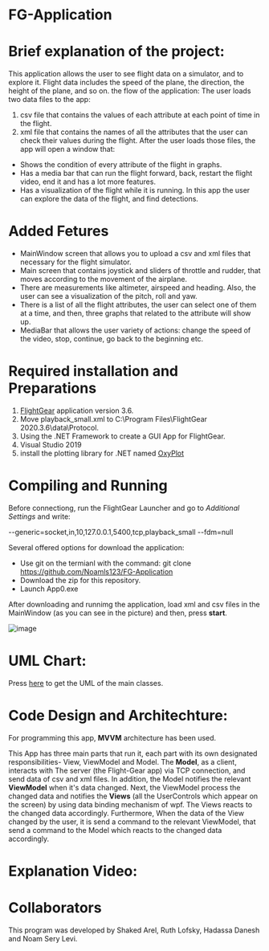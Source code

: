 # FG-Application

# Brief explanation of the project:

This application allows the user to see flight data on a simulator, and to explore it. 
Flight data includes the speed of the plane, the direction, the height of the plane, and so on.
the flow of the application:
The user loads two data files to the app: 
1) csv file that contains the values of each attribute at each point of time in the flight.
2) xml file that contains the names of all the attributes that the user can check their values during the flight.
After the user loads those files, the app will open a window that:
- Shows the condition of every attribute of the flight in graphs.
- Has a media bar that can run the flight forward, back, restart the flight video, end it and has a lot more features.
- Has a visualization of the flight while it is running.
In this app the user can explore the data of the flight, and find detections.



# Added Fetures

* MainWindow screen that allows you to upload a csv and xml files that necessary for the flight simulator.
* Main screen that contains joystick and sliders of throttle and rudder, that moves according to the movement of the airplane.
* There are measurements like altimeter, airspeed and heading. Also, the user can see a visualization of the pitch, roll and yaw.  
* There is a list of all the flight attributes, the user can select one of them at a time, and then, three graphs that related to the attribute will show up.
* MediaBar that allows the user variety of actions: change the speed of the video, stop, continue, go back to the beginning etc.  


# Required installation and Preparations

1) [FlightGear](https://www.flightgear.org/) application version 3.6.
2) Move playback_small.xml to C:\Program Files\FlightGear 2020.3.6\data\Protocol.
3) Using the .NET Framework to create a GUI App for FlightGear.
4) Visual Studio 2019 
5) install the plotting library for .NET named [OxyPlot](https://oxyplot.readthedocs.io/en/latest/getting-started/hello-wpf-xaml.html)

# Compiling and Running

Before connectiong, run the FlightGear Launcher and go to *Additional Settings* and write: 

--generic=socket,in,10,127.0.0.1,5400,tcp,playback_small
--fdm=null

Several offered options for download the application: 
- Use git on the termianl with the command: git clone https://github.com/Noamls123/FG-Application
- Download the zip for this repository.
- Launch App0.exe

After downloading and runnimg the application, load xml and csv files in the MainWindow (as you can see in the picture) and then, press **start**.

![image](https://user-images.githubusercontent.com/73317511/114721566-b6308400-9d41-11eb-870a-721e75846763.png)


# UML Chart:

Press [here](https://github.com/Noamls123/FG-Application/blob/main/UML.jpeg) to get the UML of the main classes.


# Code Design and Architechture:

For programming this app, **MVVM** architecture has been used.

This App has three main parts that run it, each part with its own designated responsibilities- View, ViewModel and Model.
The **Model**, as a client, interacts with The server (the Flight-Gear app) via TCP connection, and send data of csv and xml files.
In addition, the Model notifies the relevant **ViewModel** when it's data changed. Next, the ViewModel process the changed data and notifies the **Views** (all the UserControls which appear on the screen) by using data binding mechanism of wpf. The Views reacts to the changed data accordingly.
Furthermore, When the data of the View changed by the user, it is send a command to the relevant ViewModel, that send a command to the Model which reacts to the changed data accordingly. 

# Explanation Video:

# Collaborators
This program was developed by Shaked Arel, Ruth Lofsky, Hadassa Danesh and Noam Sery Levi.

